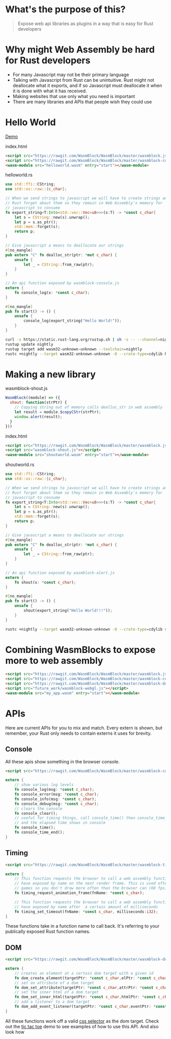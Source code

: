 # What's the purpose of this?
> Expose web api libraries as plugins in a way that is easy for Rust developers

# Why might Web Assembly be hard for Rust developers
* For many Javascript may not be their primary language
* Talking with Javascript from Rust can be unintuitive. Rust might not deallocate what it exports, and if so Javascript must deallocate it when it is done with what it has received.
* Making websites that use only what you need is important
* There are many libraries and APIs that people wish they could use

# Hello World

[Demo](https://wasmblock.github.io/WasmBlock/helloworld/index.html)

index.html
```html
<script src="https://rawgit.com/WasmBlock/WasmBlock/master/wasmblock.js"></script>
<script src="https://rawgit.com/WasmBlock/WasmBlock/master/wasmblock-console.js"></script>
<wasm-module src="helloworld.wasm" entry="start"></wasm-module>
```

helloworld.rs
```rust
use std::ffi::CString;
use std::os::raw::{c_char};

// When we send strings to javascript we will have to create strings and have
// Rust forget about them so they remain in Web Assembly's memory for
// javascript to consume
fn export_string<T:Into<std::vec::Vec<u8>>>(s:T) -> *const c_char{
    let s = CString::new(s).unwrap();
    let p = s.as_ptr();
    std::mem::forget(s);
    return p;
}

// Give javascript a means to deallocate our strings
#[no_mangle]
pub extern "C" fn dealloc_str(ptr: *mut c_char) {
    unsafe {
        let _ = CString::from_raw(ptr);
    }
}

// An api function exposed by wasmblock-console.js
extern {
    fn console_log(x: *const c_char);
}

#[no_mangle]
pub fn start() -> () {
    unsafe {
        console_log(export_string("Hello World!"));
    }
}
```

```bash
curl -s https://static.rust-lang.org/rustup.sh | sh -s -- --channel=nightly
rustup update nightly
rustup target add wasm32-unknown-unknown --toolchain=nightly
rustc +nightly --target wasm32-unknown-unknown -O --crate-type=cdylib helloworld.rs -o helloworld.wasm
```

# Making a new library

wasmblock-shout.js
```javascript
WasmBlock((module) => ({
  shout: function(strPtr) {
    // Copying string out of memory calls dealloc_str in web assembly
    let result = module.$copyCStr(strPtr);
    window.alert(result);
  }
}))
```

index.html
```html
<script src="https://rawgit.com/WasmBlock/WasmBlock/master/wasmblock.js"></script>
<script src="wasmblock-shout.js"></script>
<wasm-module src="shoutworld.wasm" entry="start"></wasm-module>
```

shoutworld.rs
```rust
use std::ffi::CString;
use std::os::raw::{c_char};

// When we send strings to javascript we will have to create strings and have
// Rust forget about them so they remain in Web Assembly's memory for
// javascript to consume
fn export_string<T:Into<std::vec::Vec<u8>>>(s:T) -> *const c_char{
    let s = CString::new(s).unwrap();
    let p = s.as_ptr();
    std::mem::forget(s);
    return p;
}

// Give javascript a means to deallocate our strings
#[no_mangle]
pub extern "C" fn dealloc_str(ptr: *mut c_char) {
    unsafe {
        let _ = CString::from_raw(ptr);
    }
}

// An api function exposed by wasmblock-alert.js
extern {
    fn shout(x: *const c_char);
}

#[no_mangle]
pub fn start() -> () {
    unsafe {
        shout(export_string("Hello World!!!"));
    }
}
```

```bash
rustc +nightly --target wasm32-unknown-unknown -O --crate-type=cdylib shoutworld.rs -o shoutworld.wasm
```

# Combining WasmBlocks to expose more to web assembly

```html
<script src="https://rawgit.com/WasmBlock/WasmBlock/master/wasmblock.js"></script>
<script src="https://rawgit.com/WasmBlock/WasmBlock/master/wasmblock-console.js"></script>
<script src="https://rawgit.com/WasmBlock/WasmBlock/master/wasmblock-dom.js"></script>
<script src="future_work/wasmblock-webgl.js"></script>
<wasm-module src="my_app.wasm" entry="start"></wasm-module>
```

# APIs

Here are current APIs for you to mix and match. Every extern is shown, but remember, your Rust only needs to contain externs it uses for brevity.

## Console

All these apis show something in the browser console.

```html
<script src="https://rawgit.com/WasmBlock/WasmBlock/master/wasmblock-console.js"></script>
```

```rust
extern {
    // show various log levels
    fn console_log(msg: *const c_char);
    fn console_error(msg: *const c_char);
    fn console_info(msg: *const c_char);
    fn console_debug(msg: *const c_char);
    // clears the console
    fn console_clear();
    // useful for timing things, call console_time() then console_time_end()
    // and the elapsed time shows in console
    fn console_time();
    fn console_time_end();
}
```

## Timing
```html
<script src="https://rawgit.com/WasmBlock/WasmBlock/master/wasmblock-timing.js"></script>
```

```rust
extern {
    // This function requests the browser to call a web assembly function you
    // have exposed by name on the next render frame. This is used often in
    // games so you don't draw more often than the browser can (60 fps).
    fn timing_request_animation_frame(fnName: *const c_char);

    // This function requests the browser to call a web assembly function you
    // have exposed by name after  a certain amount of milliseconds
    fn timing_set_timeout(fnName: *const c_char, milliseconds:i32);
}
```

These functions take in a function name to call back. It's referring to your publically exposed Rust function names.

## DOM
```html
<script src="https://rawgit.com/WasmBlock/WasmBlock/master/wasmblock-dom.js"></script>
```

```rust
extern {
    // creates an element at a certain dom target with a given id
    fn dom_create_element(targetPtr: *const c_char,elPtr: *const c_char, idPtr: *const c_char);
    // set an attribute of a dom target
    fn dom_set_attribute(targetPtr: *const c_char,attrPtr: *const c_char,valPtr: *const c_char);
    // set the inner html of a dom target
    fn dom_set_inner_html(targetPtr: *const c_char,htmlPtr: *const c_char);
    // add a listener to a dom target
    fn dom_add_event_listener(targetPtr: *const c_char,eventPtr: *const c_char,callbackPtr: *const c_char);
}
```

All these functions work off a valid [css selector](https://www.w3schools.com/cssref/css_selectors.asp) as the dom target. Check out the [tic tac toe](https://github.com/WasmBlock/WasmBlock/tree/master/tictactoe/src/lib.rs) demo to see examples of how to use this API. And also look how 
